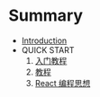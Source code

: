 # Summary

* [Introduction](README.md)
* QUICK START
  1. [入门教程](docs/getting-started.md)
  1. [教程](docs/tutorial.md)
  1. [React 编程思想](docs/thinking-in-react.md)

